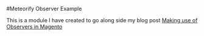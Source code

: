 #Meteorify Observer Example

This is a module I have created to go along side my blog post [Making use of Observers in Magento](http://www.meteorify.com/2012/12/making-observers-magento/)